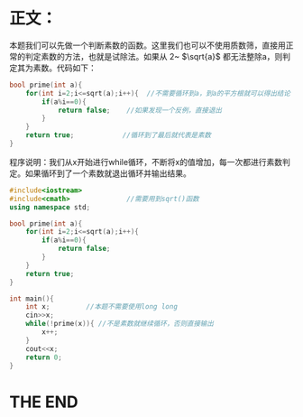 # **正文：**

本题我们可以先做一个判断素数的函数。这里我们也可以不使用质数筛，直接用正常的判定素数的方法，也就是试除法。如果从 2~ $\sqrt{a}$ 都无法整除a，则判定其为素数。代码如下：
```cpp
bool prime(int a){
    for(int i=2;i<=sqrt(a);i++){  //不需要循环到a，到a的平方根就可以得出结论
        if(a%i==0){
            return false;    //如果发现一个反例，直接退出
        }
    }
    return true;            //循环到了最后就代表是素数
}

```
程序说明：我们从x开始进行while循环，不断将x的值增加，每一次都进行素数判定。如果循环到了一个素数就退出循环并输出结果。

```cpp
#include<iostream>
#include<cmath>              //需要用到sqrt()函数
using namespace std;

bool prime(int a){
    for(int i=2;i<=sqrt(a);i++){
        if(a%i==0){
            return false;
        }
    }
    return true;
}

int main(){
    int x;         //本题不需要使用long long
    cin>>x;
    while(!prime(x)){ //不是素数就继续循环，否则直接输出
        x++;
    }
    cout<<x;
    return 0;
}
```
# **THE END**